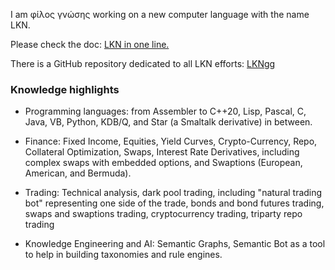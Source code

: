 I am φίλος γνώσης working on a new computer language with the name LKN.

Please check the doc: [LKN in one line.](https://github.com/vgermandev/LKNgg/blob/main/doc/lkninoneline.md)

There is a GitHub repository dedicated to all LKN efforts: [LKNgg](https://github.com/vgermandev/LKNgg) 

### Knowledge highlights

* Programming languages: from Assembler to C++20, Lisp, Pascal, C, Java, VB, Python, KDB/Q, and Star (a Smaltalk derivative) in between.

* Finance: Fixed Income, Equities, Yield Curves, Crypto-Currency, Repo, Collateral Optimization, Swaps, Interest Rate Derivatives, including complex swaps with embedded options, and Swaptions (European, American, and Bermuda).

* Trading: Technical analysis, dark pool trading, including "natural trading bot" representing one side of the trade, bonds and bond futures trading, swaps and swaptions trading, cryptocurrency trading, triparty repo trading 

* Knowledge Engineering and AI: Semantic Graphs, Semantic Bot as a tool to help in building taxonomies and rule engines.

